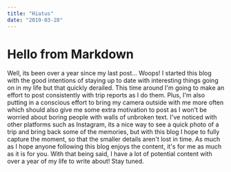 ```yaml
---
title: "Hiatus"
date: "2019-03-28"
---
```


# Hello from Markdown

Well, its been over a year since my last post... Woops! I started this blog with the good intentions of staying up to date with interesting things going on in my life but that quickly derailed. This time around I'm going to make an effort to post consistently with trip reports as I do them. Plus, I'm also putting in a conscious effort to bring my camera outside with me more often which should also give me some extra motivation to post as I won't be worried about boring people with walls of unbroken text. I've noticed with other platforms such as Instagram, its a nice way to see a quick photo of a trip and bring back some of the memories, but with this blog I hope to fully capture the moment, so that the smaller details aren't lost in time. As much as I hope anyone following this blog enjoys the content, it's for me as much as it is for you. With that being said, I have a lot of potential content with over a year of my life to write about! Stay tuned.